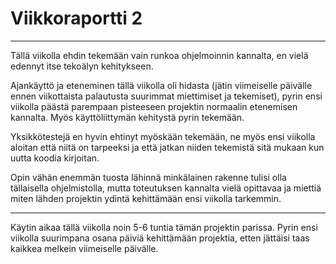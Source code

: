 # Viikkoraportti 2

---

Tällä viikolla ehdin tekemään vain runkoa ohjelmoinnin kannalta, en vielä edennyt itse tekoälyn kehitykseen.

Ajankäyttö ja eteneminen tällä viikolla oli hidasta (jätin viimeiselle päivälle ennen viikottaista palautusta suurimmat miettimiset ja tekemiset), 
pyrin ensi viikolla päästä parempaan pisteeseen projektin normaalin etenemisen kannalta. Myös käyttöliittymän kehitystä pyrin tekemään.

Yksikkötestejä en hyvin ehtinyt myöskään tekemään, ne myös ensi viikolla aloitan että niitä on tarpeeksi ja että jatkan niiden tekemistä
sitä mukaan kun uutta koodia kirjoitan.

Opin vähän enemmän tuosta lähinnä minkälainen rakenne tulisi olla tällaisella ohjelmistolla, mutta toteutuksen kannalta vielä opittavaa ja miettiä
miten lähden projektin ydintä kehittämään ensi viikolla tarkemmin.

---

Käytin aikaa tällä viikolla noin 5-6 tuntia tämän projektin parissa. Pyrin ensi viikolla suurimpana osana päiviä kehittämään projektia, etten jättäisi
taas kaikkea melkein viimeiselle päivälle.